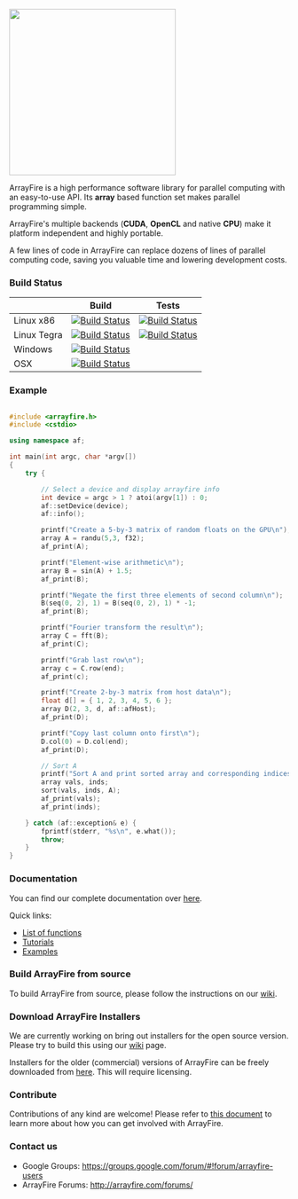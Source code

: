 <a href="http://arrayfire.com/"><img src="http://arrayfire.com/logos/arrayfire_logo_whitebkgnd.png" width="300"></a>

ArrayFire is a high performance software library for parallel computing with an easy-to-use API. Its **array** based function set makes parallel programming simple.

ArrayFire's multiple backends (**CUDA**, **OpenCL** and native **CPU**) make it platform independent and highly portable.

A few lines of code in ArrayFire can replace dozens of lines of parallel computing code, saving you valuable time and lowering development costs.

### Build Status
|                 | Build           | Tests           |
|-----------------|-----------------|-----------------|
| Linux x86       | [![Build Status](http://ci.arrayfire.org/buildStatus/icon?job=arrayfire-linux/devel)](http://ci.arrayfire.org/job/arrayfire-linux/branch/devel/) | [![Build Status](http://ci.arrayfire.org/buildStatus/icon?job=arrayfire-linux-test/devel)](http://ci.arrayfire.org/job/arrayfire-linux-test/branch/devel/)
| Linux Tegra     | [![Build Status](http://ci.arrayfire.org/buildStatus/icon?job=arrayfire-tegra/devel)](http://ci.arrayfire.org/job/arrayfire-tegra/branch/devel/) | [![Build Status](http://ci.arrayfire.org/buildStatus/icon?job=arrayfire-tegra-test/devel)](http://ci.arrayfire.org/job/arrayfire-tegra-test/branch/devel/)
| Windows         | [![Build Status](http://ci.arrayfire.org/buildStatus/icon?job=arrayfire-windows/devel)](http://ci.arrayfire.org/job/arrayfire-windows/branch/devel/)  |                 |
| OSX             | [![Build Status](http://ci.arrayfire.org/buildStatus/icon?job=arrayfire-osx/devel)](http://ci.arrayfire.org/job/arrayfire-osx/branch/devel/)          |                 |

### Example

``` C++

#include <arrayfire.h>
#include <cstdio>

using namespace af;

int main(int argc, char *argv[])
{
    try {

        // Select a device and display arrayfire info
        int device = argc > 1 ? atoi(argv[1]) : 0;
        af::setDevice(device);
        af::info();

        printf("Create a 5-by-3 matrix of random floats on the GPU\n");
        array A = randu(5,3, f32);
        af_print(A);

        printf("Element-wise arithmetic\n");
        array B = sin(A) + 1.5;
        af_print(B);

        printf("Negate the first three elements of second column\n");
        B(seq(0, 2), 1) = B(seq(0, 2), 1) * -1;
        af_print(B);

        printf("Fourier transform the result\n");
        array C = fft(B);
        af_print(C);

        printf("Grab last row\n");
        array c = C.row(end);
        af_print(c);

        printf("Create 2-by-3 matrix from host data\n");
        float d[] = { 1, 2, 3, 4, 5, 6 };
        array D(2, 3, d, af::afHost);
        af_print(D);

        printf("Copy last column onto first\n");
        D.col(0) = D.col(end);
        af_print(D);

        // Sort A
        printf("Sort A and print sorted array and corresponding indices\n");
        array vals, inds;
        sort(vals, inds, A);
        af_print(vals);
        af_print(inds);

    } catch (af::exception& e) {
        fprintf(stderr, "%s\n", e.what());
        throw;
    }
}

```

### Documentation

You can find our complete documentation over [here](http://www.arrayfire.com/docs/index.htm).

Quick links:

- [List of functions](http://www.arrayfire.com/docs/group__arrayfire__func.htm)
- [Tutorials](http://www.arrayfire.com/docs/gettingstarted.htm)
- [Examples](http://www.arrayfire.com/docs/examples.htm)

### Build ArrayFire from source

To build ArrayFire from source, please follow the instructions on our [wiki](https://github.com/arrayfire/arrayfire/wiki).

### Download ArrayFire Installers

We are currently working on bring out installers for the open source version. Please try to build this using our [wiki](https://github.com/arrayfire/arrayfire/wiki) page.

Installers for the older (commercial) versions of ArrayFire can be freely downloaded from [here](https://arrayfire.com/download). This will require licensing.

### Contribute

Contributions of any kind are welcome! Please refer to [this document](https://github.com/arrayfire/arrayfire/blob/master/CONTRIBUTING.md) to learn more about how you can get involved with ArrayFire.

### Contact us

* Google Groups: https://groups.google.com/forum/#!forum/arrayfire-users
* ArrayFire Forums: http://arrayfire.com/forums/
